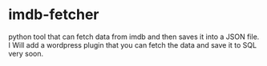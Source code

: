 # imdb-fetcher
python tool that can fetch data from imdb and then saves it into a JSON file.
I Will add a wordpress plugin that you can fetch the data and save it to SQL very soon.
